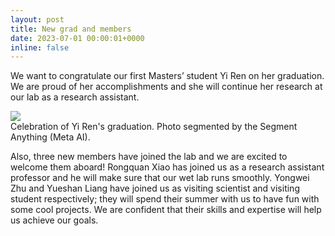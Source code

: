 ```yaml
---
layout: post
title: New grad and members
date: 2023-07-01 00:00:01+0000
inline: false
---
```


We want to congratulate our first Masters’ student Yi Ren on her graduation. We are proud of her accomplishments and she will continue her research at our lab as a research assistant.

<div class="row mt-3">
    <div class="col-sm mt-3 mt-md-0">
        <img class="img-fluid rounded z-depth-1" src="{{ site.baseurl }}/assets/news_img/2023-07-01-grad_photo.jpg">
    </div>
</div>
<div class="caption">
    Celebration of Yi Ren's graduation. Photo segmented by the Segment Anything (Meta AI). 
</div>

Also, three new members have joined the lab and we are excited to welcome them aboard! Rongquan Xiao has joined us as a research assistant professor and he will make sure that our wet lab runs smoothly. Yongwei Zhu and Yueshan Liang have joined us as visiting scientist and visiting student respectively; they will spend their summer with us to have fun with some cool projects. We are confident that their skills and expertise will help us achieve our goals.

